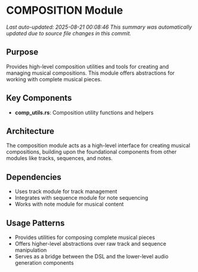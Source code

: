 # COMPOSITION Module
*Last auto-updated: 2025-08-21 00:08:46*
*This summary was automatically updated due to source file changes in this commit.*


## Purpose
Provides high-level composition utilities and tools for creating and managing musical compositions. This module offers abstractions for working with complete musical pieces.

## Key Components
- **comp_utils.rs**: Composition utility functions and helpers

## Architecture
The composition module acts as a high-level interface for creating musical compositions, building upon the foundational components from other modules like tracks, sequences, and notes.

## Dependencies
- Uses track module for track management
- Integrates with sequence module for note sequencing
- Works with note module for musical content

## Usage Patterns
- Provides utilities for composing complete musical pieces
- Offers higher-level abstractions over raw track and sequence manipulation
- Serves as a bridge between the DSL and the lower-level audio generation components